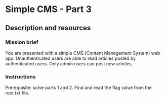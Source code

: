 # Simple CMS - Part 3

## Description and resources

### Mission brief

You are presented with a simple CMS (Content Management System) web app. Unauthenticated users are able to read articles posted by authenticated users. Only admin users can post new articles.

### Instructions

Prerequisite: solve parts 1 and 2. Find and read the flag value from the root.txt file.
